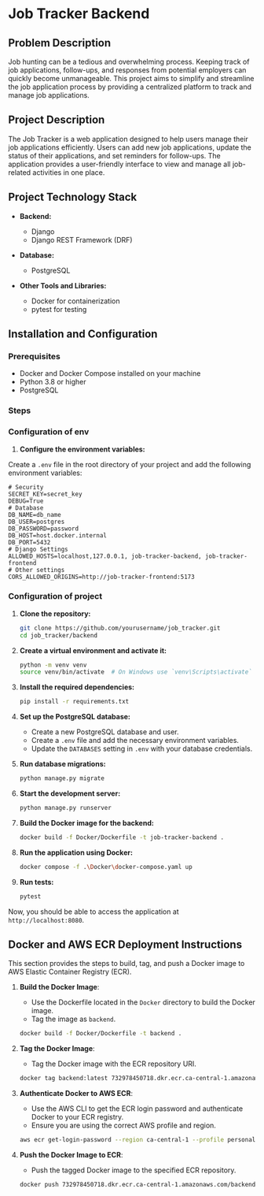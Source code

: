 # Job Tracker Backend

## Problem Description

Job hunting can be a tedious and overwhelming process. Keeping track of job applications, follow-ups, and responses from potential employers can quickly become unmanageable. This project aims to simplify and streamline the job application process by providing a centralized platform to track and manage job applications.

## Project Description

The Job Tracker is a web application designed to help users manage their job applications efficiently. Users can add new job applications, update the status of their applications, and set reminders for follow-ups. The application provides a user-friendly interface to view and manage all job-related activities in one place.

## Project Technology Stack

- **Backend:**
    - Django
    - Django REST Framework (DRF)

- **Database:**
    - PostgreSQL

- **Other Tools and Libraries:**
    - Docker for containerization
    - pytest for testing

## Installation and Configuration

### Prerequisites

- Docker and Docker Compose installed on your machine
- Python 3.8 or higher
- PostgreSQL

### Steps

### Configuration of env

1. **Configure the environment variables:**

Create a `.env` file in the root directory of your project and add the following environment variables:

    # Security
    SECRET_KEY=secret_key
    DEBUG=True
    # Database
    DB_NAME=db_name
    DB_USER=postgres
    DB_PASSWORD=password
    DB_HOST=host.docker.internal
    DB_PORT=5432
    # Django Settings
    ALLOWED_HOSTS=localhost,127.0.0.1, job-tracker-backend, job-tracker-frontend
    # Other settings
    CORS_ALLOWED_ORIGINS=http://job-tracker-frontend:5173

### Configuration of project

1. **Clone the repository:**
    ```bash
    git clone https://github.com/yourusername/job_tracker.git
    cd job_tracker/backend
    ```

2. **Create a virtual environment and activate it:**
    ```bash
    python -m venv venv
    source venv/bin/activate  # On Windows use `venv\Scripts\activate`
    ```

3. **Install the required dependencies:**
    ```bash
    pip install -r requirements.txt
    ```

4. **Set up the PostgreSQL database:**
    - Create a new PostgreSQL database and user.
    - Create a `.env` file and add the necessary environment variables.
    - Update the `DATABASES` setting in `.env` with your database credentials.

5. **Run database migrations:**
    ```bash
    python manage.py migrate
    ```

6. **Start the development server:**
    ```bash
    python manage.py runserver
    ```

7. **Build the Docker image for the backend:**
    ```bash
    docker build -f Docker/Dockerfile -t job-tracker-backend .
    ```

8. **Run the application using Docker:**
    ```bash
    docker compose -f .\Docker\docker-compose.yaml up
    ```

9. **Run tests:**
    ```bash
    pytest
    ```

Now, you should be able to access the application at `http://localhost:8080`.

## Docker and AWS ECR Deployment Instructions

This section provides the steps to build, tag, and push a Docker image to AWS Elastic Container Registry (ECR).

1. **Build the Docker Image**:
    - Use the Dockerfile located in the `Docker` directory to build the Docker image.
    - Tag the image as `backend`.

    ```sh
    docker build -f Docker/Dockerfile -t backend .
    ```

2. **Tag the Docker Image**:
    - Tag the Docker image with the ECR repository URI.

    ```sh
    docker tag backend:latest 732978450718.dkr.ecr.ca-central-1.amazonaws.com/backend:latest
    ```

3. **Authenticate Docker to AWS ECR**:
    - Use the AWS CLI to get the ECR login password and authenticate Docker to your ECR registry.
    - Ensure you are using the correct AWS profile and region.

    ```sh
    aws ecr get-login-password --region ca-central-1 --profile personal-account | docker login --username AWS --password-stdin 732978450718.dkr.ecr.ca-central-1.amazonaws.com
    ```

4. **Push the Docker Image to ECR**:
    - Push the tagged Docker image to the specified ECR repository.

    ```sh
    docker push 732978450718.dkr.ecr.ca-central-1.amazonaws.com/backend:latest
    ```

<!-- docker build -f Docker/Dockerfile -t backend .
docker tag backend:latest 732978450718.dkr.ecr.ca-central-1.amazonaws.com/backend:latest
aws ecr get-login-password --region ca-central-1 --profile personal-account | docker login --username AWS --password-stdin 732978450718.dkr.ecr.ca-central-1.amazonaws.com
docker push 732978450718.dkr.ecr.ca-central-1.amazonaws.com/backend:latest -->